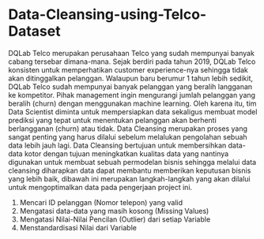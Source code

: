# Data-Cleansing-using-Telco-Dataset
DQLab Telco merupakan perusahaan Telco yang sudah mempunyai banyak cabang tersebar dimana-mana. Sejak berdiri pada tahun 2019, DQLab Telco konsisten untuk memperhatikan customer experience-nya sehingga tidak akan ditinggalkan pelanggan. Walaupun baru berumur 1 tahun lebih sedikit, DQLab Telco sudah mempunyai banyak pelanggan yang beralih langganan ke kompetitor. Pihak management ingin mengurangi jumlah pelanggan yang beralih (churn) dengan menggunakan machine learning. Oleh karena itu, tim Data Scientist diminta untuk mempersiapkan data sekaligus membuat model prediksi yang tepat untuk menentukan pelanggan akan berhenti berlangganan (churn) atau tidak. Data Cleansing merupakan proses yang sangat penting yang harus dilalui sebelum melalukan pengolahan sebuah data lebih jauh lagi. Data Cleansing bertujuan untuk membersihkan data-data kotor dengan tujuan meningkatkan kualitas data yang nantinya digunakan untuk membuat sebuah permodelan bisnis sehingga melalui data cleansing diharapkan data dapat membantu memberikan keputusan bisnis yang lebih baik, dibawah ini merupakan langkah-langkah yang akan dilalui untuk mengoptimalkan data pada pengerjaan project ini.
1. Mencari ID pelanggan (Nomor telepon) yang valid
2. Mengatasi data-data yang masih kosong (Missing Values) 
3. Mengatasi Nilai-Nilai Pencilan (Outlier) dari setiap Variable
4.  Menstandardisasi Nilai dari Variable
